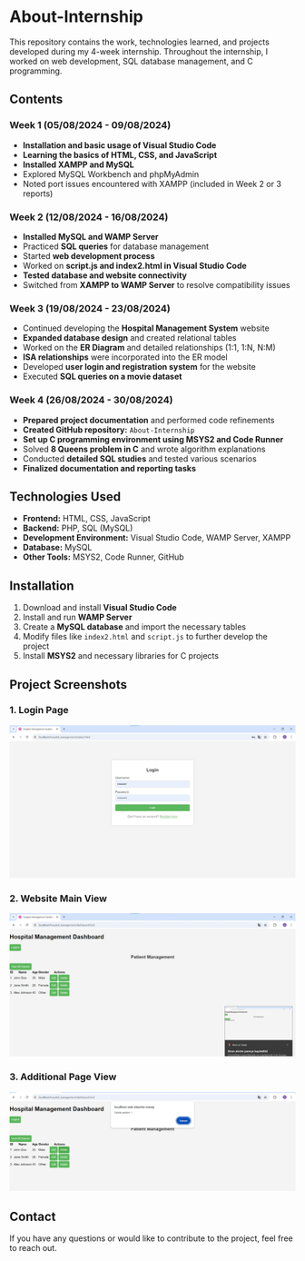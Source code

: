 # About-Internship

This repository contains the work, technologies learned, and projects developed during my 4-week internship. Throughout the internship, I worked on web development, SQL database management, and C programming.

## Contents

### Week 1 (05/08/2024 - 09/08/2024)
- **Installation and basic usage of Visual Studio Code**
- **Learning the basics of HTML, CSS, and JavaScript**
- **Installed XAMPP and MySQL**
- Explored MySQL Workbench and phpMyAdmin
- Noted port issues encountered with XAMPP (included in Week 2 or 3 reports)

### Week 2 (12/08/2024 - 16/08/2024)
- **Installed MySQL and WAMP Server**
- Practiced **SQL queries** for database management
- Started **web development process**
- Worked on **script.js and index2.html in Visual Studio Code**
- **Tested database and website connectivity**
- Switched from **XAMPP to WAMP Server** to resolve compatibility issues

### Week 3 (19/08/2024 - 23/08/2024)
- Continued developing the **Hospital Management System** website
- **Expanded database design** and created relational tables
- Worked on the **ER Diagram** and detailed relationships (1:1, 1:N, N:M)
- **ISA relationships** were incorporated into the ER model
- Developed **user login and registration system** for the website
- Executed **SQL queries on a movie dataset**

### Week 4 (26/08/2024 - 30/08/2024)
- **Prepared project documentation** and performed code refinements
- **Created GitHub repository:** `About-Internship`
- **Set up C programming environment using MSYS2 and Code Runner**
- Solved **8 Queens problem in C** and wrote algorithm explanations
- Conducted **detailed SQL studies** and tested various scenarios
- **Finalized documentation and reporting tasks**

## Technologies Used
- **Frontend:** HTML, CSS, JavaScript
- **Backend:** PHP, SQL (MySQL)
- **Development Environment:** Visual Studio Code, WAMP Server, XAMPP
- **Database:** MySQL
- **Other Tools:** MSYS2, Code Runner, GitHub

## Installation
1. Download and install **Visual Studio Code**
2. Install and run **WAMP Server**
3. Create a **MySQL database** and import the necessary tables
4. Modify files like `index2.html` and `script.js` to further develop the project
5. Install **MSYS2** and necessary libraries for C projects
## Project Screenshots

### 1. Login Page
![Login Page](pictures_about_project/başlıksız.jpg)

### 2. Website Main View
![Website View](pictures_about_project/başlıksız2.jpg)

### 3. Additional Page View
![Additional View](pictures_about_project/başlıksız3.jpg)

## Contact
If you have any questions or would like to contribute to the project, feel free to reach out.
